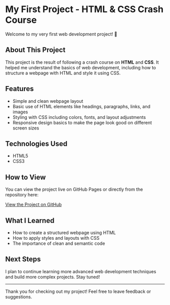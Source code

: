 # My First Project - HTML & CSS Crash Course

Welcome to my very first web development project! 🎉

## About This Project
This project is the result of following a crash course on **HTML** and **CSS**. It helped me understand the basics of web development, including how to structure a webpage with HTML and style it using CSS.

## Features
- Simple and clean webpage layout
- Basic use of HTML elements like headings, paragraphs, links, and images
- Styling with CSS including colors, fonts, and layout adjustments
- Responsive design basics to make the page look good on different screen sizes

## Technologies Used
- HTML5
- CSS3

## How to View

You can view the project live on GitHub Pages or directly from the repository here:

[View the Project on GitHub](https://mahmoud-sami0.github.io/tutorial-project-fakebook/)

## What I Learned
- How to create a structured webpage using HTML
- How to apply styles and layouts with CSS
- The importance of clean and semantic code

## Next Steps
I plan to continue learning more advanced web development techniques and build more complex projects. Stay tuned!

---

Thank you for checking out my project! Feel free to leave feedback or suggestions.
